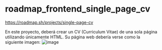 # roadmap_frontend_single_page_cv

https://roadmap.sh/projects/single-page-cv

En este proyecto, deberá crear un CV (Curriculum Vitae) de una sola página utilizando únicamente HTML. Su página web debería verse como la siguiente imagen:
![image](https://github.com/user-attachments/assets/d07e71ed-896c-45d8-82e5-0d4e2ff13ae0)
